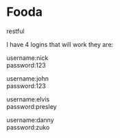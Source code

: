 Fooda
=====

restful 

I have 4 logins that will work they are:

username:nick	
password:123

username:john	
password:123

username:elvis	
password:presley

username:danny	
password:zuko
